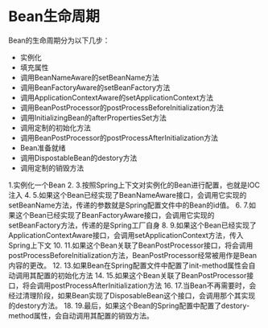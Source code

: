 # Bean生命周期
Bean的生命周期分为以下几步：
- 实例化
- 填充属性
- 调用BeanNameAware的setBeanName方法
- 调用BeanFactoryAware的setBeanFactory方法
- 调用ApplicationContextAware的setApplicationContext方法
- 调用BeanPostProcessor的postProcessBeforeInitialization方法
- 调用InitializingBean的afterPropertiesSet方法
- 调用定制的初始化方法
- 调用BeanPostProcessor的postProcessAfterInitialization方法
- Bean准备就绪
- 调用DispostableBean的destory方法
- 调用定制的销毁方法

1.实例化一个Bean
2.
3.按照Spring上下文对实例化的Bean进行配置，也就是IOC注入
4.
5.如果这个Bean已经实现了BeanNameAware接口，会调用它实现的setBeanName方法，传递的参数就是Spring配置文件中的Bean的id值。
6.
7.如果这个Bean已经实现了BeanFactoryAware接口，会调用它实现的setBeanFactory方法，传递的是Spring工厂自身
8.
9.如果这个Bean已经实现了ApplicationContextAware接口，会调用setApplicationContext方法，传入Spring上下文
10.
11.如果这个Bean关联了BeanPostProcessor接口，将会调用postProcessBeforeInitialization方法，BeanPostProcessor经常被用作是Bean内容的更改。
12.
13.如果Bean在Spring配置文件中配置了init-method属性会自动调用其配置的初始化方法
14.
15.如果这个Bean关联了BeanPostProcessor接口，将会调用postProcessAfterInitialization方法
16.
17.当Bean不再需要时，会经过清理阶段，如果Bean实现了DisposableBean这个接口，会调用那个其实现的destory方法。
18.
19.最后，如果这个Bean的Spring配置中配置了destory-method属性，会自动调用其配置的销毁方法。


